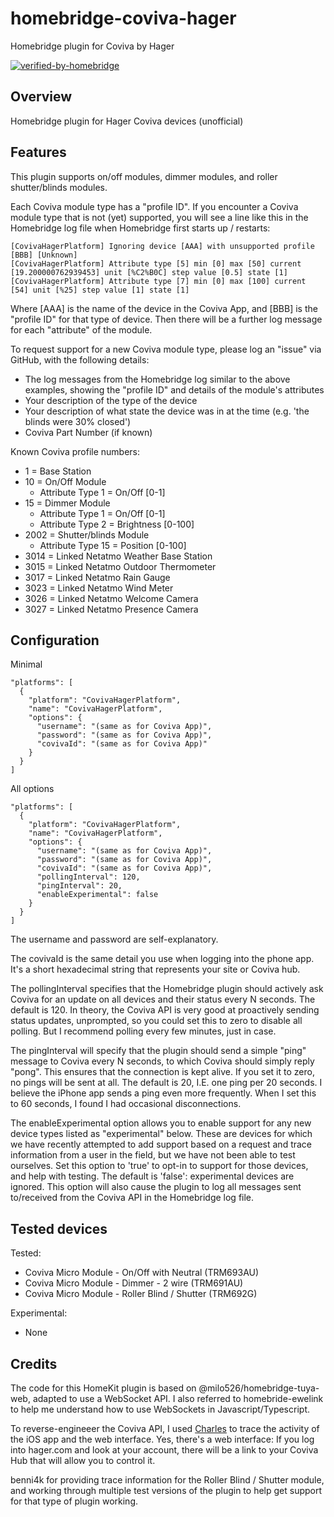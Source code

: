 # homebridge-coviva-hager
Homebridge plugin for Coviva by Hager

[![verified-by-homebridge](https://badgen.net/badge/homebridge/verified/purple)](https://github.com/homebridge/homebridge/wiki/Verified-Plugins)

## Overview

Homebridge plugin for Hager Coviva devices (unofficial)

## Features


This plugin supports on/off modules, dimmer modules, and roller shutter/blinds modules.

Each Coviva module type has a "profile ID".  If you encounter a Coviva module type that is
not (yet) supported, you will see a line like this in the Homebridge log file when Homebridge
first starts up / restarts:

```
[CovivaHagerPlatform] Ignoring device [AAA] with unsupported profile [BBB] [Unknown]
[CovivaHagerPlatform] Attribute type [5] min [0] max [50] current [19.200000762939453] unit [%C2%B0C] step value [0.5] state [1]
[CovivaHagerPlatform] Attribute type [7] min [0] max [100] current [54] unit [%25] step value [1] state [1]
```

Where [AAA] is the name of the device in the Coviva App, and [BBB] is the "profile ID"
for that type of device.  Then there will be a further log message for each "attribute" of the module.

To request support for a new Coviva module type, please log an "issue" via GitHub,
with the following details:

* The log messages from the Homebridge log similar to the above examples, showing the "profile ID"
  and details of the module's attributes
* Your description of the type of the device
* Your description of what state the device was in at the time (e.g. 'the blinds were 30% closed')
* Coviva Part Number (if known)


Known Coviva profile numbers:

* 1    = Base Station
* 10   = On/Off Module
	* Attribute Type 1 = On/Off [0-1]
* 15   = Dimmer Module
	* Attribute Type 1 = On/Off [0-1]
	* Attribute Type 2 = Brightness [0-100]
* 2002 = Shutter/blinds Module
	* Attribute Type 15 = Position [0-100]
* 3014 = Linked Netatmo Weather Base Station
* 3015 = Linked Netatmo Outdoor Thermometer
* 3017 = Linked Netatmo Rain Gauge
* 3023 = Linked Netatmo Wind Meter
* 3026 = Linked Netatmo Welcome Camera
* 3027 = Linked Netatmo Presence Camera

## Configuration

Minimal

```
"platforms": [
  {
    "platform": "CovivaHagerPlatform",
    "name": "CovivaHagerPlatform",
    "options": {
      "username": "(same as for Coviva App)",
      "password": "(same as for Coviva App)",
      "covivaId": "(same as for Coviva App)"
    }
  }
]
```

All options

```
"platforms": [
  {
    "platform": "CovivaHagerPlatform",
    "name": "CovivaHagerPlatform",
    "options": {
      "username": "(same as for Coviva App)",
      "password": "(same as for Coviva App)",
      "covivaId": "(same as for Coviva App)",
      "pollingInterval": 120,
      "pingInterval": 20,
      "enableExperimental": false
    }
  }
]
```

The username and password are self-explanatory.

The covivaId is the same detail you use when logging into the phone app.  It's a short
hexadecimal string that represents your site or Coviva hub.

The pollingInterval specifies that the Homebridge plugin should actively ask Coviva for
an update on all devices and their status every N seconds.  The default is 120.
In theory, the Coviva API is very good at proactively sending status updates, unprompted,
so you could set this to zero to disable all polling.  But I recommend polling every
few minutes, just in case.

The pingInterval will specify that the plugin should send a simple "ping" message to
Coviva every N seconds, to which Coviva should simply reply "pong".  This ensures that
the connection is kept alive.  If you set it to zero, no pings will be sent at all.
The default is 20, I.E. one ping per 20 seconds.  I believe the iPhone app sends a ping
even more frequently.  When I set this to 60 seconds, I found I had occasional disconnections.

The enableExperimental option allows you to enable support for any new device types listed
as "experimental" below.  These are devices for which we have recently attempted to add
support based on a request and trace information from a user in the field, but we have
not been able to test ourselves.  Set this option to 'true' to opt-in to support for those
devices, and help with testing.  The default is 'false': experimental devices are ignored.
This option will also cause the plugin to log all messages sent to/received from the Coviva
API in the Homebridge log file.

## Tested devices

Tested:

* Coviva Micro Module - On/Off with Neutral (TRM693AU)
* Coviva Micro Module - Dimmer - 2 wire (TRM691AU)
* Coviva Micro Module - Roller Blind / Shutter (TRM692G)

Experimental:

* None

## Credits

The code for this HomeKit plugin is based on @milo526/homebridge-tuya-web, adapted to
use a WebSocket API.  I also referred to homebride-ewelink to help me understand how to
use WebSockets in Javascript/Typescript.

To reverse-engineeer the Coviva API, I used [Charles](http://charlesproxy.com) to trace
the activity of the iOS app and the web interface.  Yes, there's a web interface:  If you
log into hager.com and look at your account, there will be a link to your Coviva Hub
that will allow you to control it.

benni4k for providing trace information for the Roller Blind / Shutter module, and working
through multiple test versions of the plugin to help get support for that type of plugin
working.
